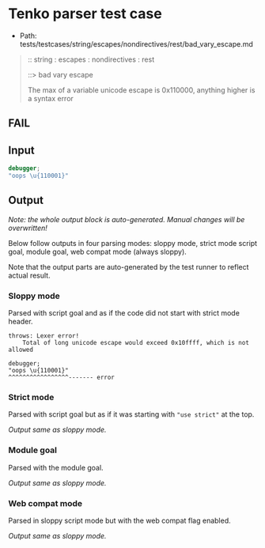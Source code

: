 # Tenko parser test case

- Path: tests/testcases/string/escapes/nondirectives/rest/bad_vary_escape.md

> :: string : escapes : nondirectives : rest
>
> ::> bad vary escape
>
> The max of a variable unicode escape is 0x110000, anything higher is a syntax error

## FAIL

## Input

`````js
debugger;
"oops \u{110001}"
`````

## Output

_Note: the whole output block is auto-generated. Manual changes will be overwritten!_

Below follow outputs in four parsing modes: sloppy mode, strict mode script goal, module goal, web compat mode (always sloppy).

Note that the output parts are auto-generated by the test runner to reflect actual result.

### Sloppy mode

Parsed with script goal and as if the code did not start with strict mode header.

`````
throws: Lexer error!
    Total of long unicode escape would exceed 0x10ffff, which is not allowed

debugger;
"oops \u{110001}"
^^^^^^^^^^^^^^^^^------- error
`````

### Strict mode

Parsed with script goal but as if it was starting with `"use strict"` at the top.

_Output same as sloppy mode._

### Module goal

Parsed with the module goal.

_Output same as sloppy mode._

### Web compat mode

Parsed in sloppy script mode but with the web compat flag enabled.

_Output same as sloppy mode._
